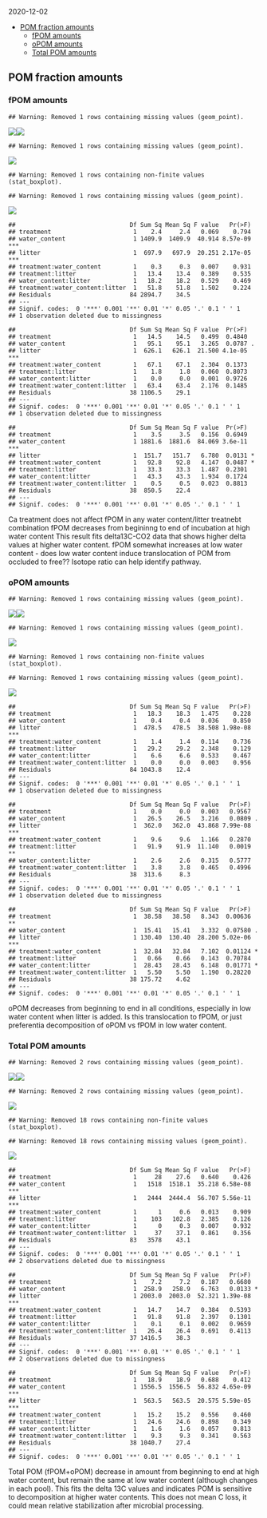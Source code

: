 2020-12-02

  - [POM fraction amounts](#pom-fraction-amounts)
      - [fPOM amounts](#fpom-amounts)
      - [oPOM amounts](#opom-amounts)
      - [Total POM amounts](#total-pom-amounts)

## POM fraction amounts

### fPOM amounts

    ## Warning: Removed 1 rows containing missing values (geom_point).

![](fractions_files/figure-gfm/fPOM-1.png)<!-- -->![](fractions_files/figure-gfm/fPOM-2.png)<!-- -->

    ## Warning: Removed 1 rows containing missing values (geom_point).

![](fractions_files/figure-gfm/fPOM-3.png)<!-- -->

    ## Warning: Removed 1 rows containing non-finite values (stat_boxplot).
    
    ## Warning: Removed 1 rows containing missing values (geom_point).

![](fractions_files/figure-gfm/fPOM-4.png)<!-- -->

    ##                                Df Sum Sq Mean Sq F value   Pr(>F)    
    ## treatment                       1    2.4     2.4   0.069    0.794    
    ## water_content                   1 1409.9  1409.9  40.914 8.57e-09 ***
    ## litter                          1  697.9   697.9  20.251 2.17e-05 ***
    ## treatment:water_content         1    0.3     0.3   0.007    0.931    
    ## treatment:litter                1   13.4    13.4   0.389    0.535    
    ## water_content:litter            1   18.2    18.2   0.529    0.469    
    ## treatment:water_content:litter  1   51.8    51.8   1.502    0.224    
    ## Residuals                      84 2894.7    34.5                     
    ## ---
    ## Signif. codes:  0 '***' 0.001 '**' 0.01 '*' 0.05 '.' 0.1 ' ' 1
    ## 1 observation deleted due to missingness

    ##                                Df Sum Sq Mean Sq F value  Pr(>F)    
    ## treatment                       1   14.5    14.5   0.499  0.4840    
    ## water_content                   1   95.1    95.1   3.265  0.0787 .  
    ## litter                          1  626.1   626.1  21.500 4.1e-05 ***
    ## treatment:water_content         1   67.1    67.1   2.304  0.1373    
    ## treatment:litter                1    1.8     1.8   0.060  0.8073    
    ## water_content:litter            1    0.0     0.0   0.001  0.9726    
    ## treatment:water_content:litter  1   63.4    63.4   2.176  0.1485    
    ## Residuals                      38 1106.5    29.1                    
    ## ---
    ## Signif. codes:  0 '***' 0.001 '**' 0.01 '*' 0.05 '.' 0.1 ' ' 1
    ## 1 observation deleted due to missingness

    ##                                Df Sum Sq Mean Sq F value  Pr(>F)    
    ## treatment                       1    3.5     3.5   0.156  0.6949    
    ## water_content                   1 1881.6  1881.6  84.069 3.6e-11 ***
    ## litter                          1  151.7   151.7   6.780  0.0131 *  
    ## treatment:water_content         1   92.8    92.8   4.147  0.0487 *  
    ## treatment:litter                1   33.3    33.3   1.487  0.2301    
    ## water_content:litter            1   43.3    43.3   1.934  0.1724    
    ## treatment:water_content:litter  1    0.5     0.5   0.023  0.8813    
    ## Residuals                      38  850.5    22.4                    
    ## ---
    ## Signif. codes:  0 '***' 0.001 '**' 0.01 '*' 0.05 '.' 0.1 ' ' 1

Ca treatment does not affect fPOM in any water content/litter treatnebt
combination fPOM decreases from begininng to end of incubation at high
water content This result fits delta13C-CO2 data that shows higher delta
values at higher water content. fPOM somewhat increases at low water
content - does low water content induce translocation of POM from
occluded to free?? Isotope ratio can help identify pathway.

### oPOM amounts

    ## Warning: Removed 1 rows containing missing values (geom_point).

![](fractions_files/figure-gfm/oPOM-1.png)<!-- -->![](fractions_files/figure-gfm/oPOM-2.png)<!-- -->

    ## Warning: Removed 1 rows containing missing values (geom_point).

![](fractions_files/figure-gfm/oPOM-3.png)<!-- -->

    ## Warning: Removed 1 rows containing non-finite values (stat_boxplot).
    
    ## Warning: Removed 1 rows containing missing values (geom_point).

![](fractions_files/figure-gfm/oPOM-4.png)<!-- -->

    ##                                Df Sum Sq Mean Sq F value   Pr(>F)    
    ## treatment                       1   18.3    18.3   1.475    0.228    
    ## water_content                   1    0.4     0.4   0.036    0.850    
    ## litter                          1  478.5   478.5  38.508 1.98e-08 ***
    ## treatment:water_content         1    1.4     1.4   0.114    0.736    
    ## treatment:litter                1   29.2    29.2   2.348    0.129    
    ## water_content:litter            1    6.6     6.6   0.533    0.467    
    ## treatment:water_content:litter  1    0.0     0.0   0.003    0.956    
    ## Residuals                      84 1043.8    12.4                     
    ## ---
    ## Signif. codes:  0 '***' 0.001 '**' 0.01 '*' 0.05 '.' 0.1 ' ' 1
    ## 1 observation deleted due to missingness

    ##                                Df Sum Sq Mean Sq F value   Pr(>F)    
    ## treatment                       1    0.0     0.0   0.003   0.9567    
    ## water_content                   1   26.5    26.5   3.216   0.0809 .  
    ## litter                          1  362.0   362.0  43.868 7.99e-08 ***
    ## treatment:water_content         1    9.6     9.6   1.166   0.2870    
    ## treatment:litter                1   91.9    91.9  11.140   0.0019 ** 
    ## water_content:litter            1    2.6     2.6   0.315   0.5777    
    ## treatment:water_content:litter  1    3.8     3.8   0.465   0.4996    
    ## Residuals                      38  313.6     8.3                     
    ## ---
    ## Signif. codes:  0 '***' 0.001 '**' 0.01 '*' 0.05 '.' 0.1 ' ' 1
    ## 1 observation deleted due to missingness

    ##                                Df Sum Sq Mean Sq F value   Pr(>F)    
    ## treatment                       1  38.58   38.58   8.343  0.00636 ** 
    ## water_content                   1  15.41   15.41   3.332  0.07580 .  
    ## litter                          1 130.40  130.40  28.200 5.02e-06 ***
    ## treatment:water_content         1  32.84   32.84   7.102  0.01124 *  
    ## treatment:litter                1   0.66    0.66   0.143  0.70784    
    ## water_content:litter            1  28.43   28.43   6.148  0.01771 *  
    ## treatment:water_content:litter  1   5.50    5.50   1.190  0.28220    
    ## Residuals                      38 175.72    4.62                     
    ## ---
    ## Signif. codes:  0 '***' 0.001 '**' 0.01 '*' 0.05 '.' 0.1 ' ' 1

oPOM decreases from beginning to end in all conditions, especially in
low water content when litter is added. Is this translocation to fPOM,
or just preferentia decomposition of oPOM vs fPOM in low water content.

### Total POM amounts

    ## Warning: Removed 2 rows containing missing values (geom_point).

![](fractions_files/figure-gfm/total%20POM-1.png)<!-- -->![](fractions_files/figure-gfm/total%20POM-2.png)<!-- -->

    ## Warning: Removed 2 rows containing missing values (geom_point).

![](fractions_files/figure-gfm/total%20POM-3.png)<!-- -->

    ## Warning: Removed 18 rows containing non-finite values (stat_boxplot).

    ## Warning: Removed 18 rows containing missing values (geom_point).

![](fractions_files/figure-gfm/total%20POM-4.png)<!-- -->

    ##                                Df Sum Sq Mean Sq F value   Pr(>F)    
    ## treatment                       1     28    27.6   0.640    0.426    
    ## water_content                   1   1518  1518.1  35.218 6.58e-08 ***
    ## litter                          1   2444  2444.4  56.707 5.56e-11 ***
    ## treatment:water_content         1      1     0.6   0.013    0.909    
    ## treatment:litter                1    103   102.8   2.385    0.126    
    ## water_content:litter            1      0     0.3   0.007    0.932    
    ## treatment:water_content:litter  1     37    37.1   0.861    0.356    
    ## Residuals                      83   3578    43.1                     
    ## ---
    ## Signif. codes:  0 '***' 0.001 '**' 0.01 '*' 0.05 '.' 0.1 ' ' 1
    ## 2 observations deleted due to missingness

    ##                                Df Sum Sq Mean Sq F value   Pr(>F)    
    ## treatment                       1    7.2     7.2   0.187   0.6680    
    ## water_content                   1  258.9   258.9   6.763   0.0133 *  
    ## litter                          1 2003.0  2003.0  52.321 1.39e-08 ***
    ## treatment:water_content         1   14.7    14.7   0.384   0.5393    
    ## treatment:litter                1   91.8    91.8   2.397   0.1301    
    ## water_content:litter            1    0.1     0.1   0.002   0.9659    
    ## treatment:water_content:litter  1   26.4    26.4   0.691   0.4113    
    ## Residuals                      37 1416.5    38.3                     
    ## ---
    ## Signif. codes:  0 '***' 0.001 '**' 0.01 '*' 0.05 '.' 0.1 ' ' 1
    ## 2 observations deleted due to missingness

    ##                                Df Sum Sq Mean Sq F value   Pr(>F)    
    ## treatment                       1   18.9    18.9   0.688    0.412    
    ## water_content                   1 1556.5  1556.5  56.832 4.65e-09 ***
    ## litter                          1  563.5   563.5  20.575 5.59e-05 ***
    ## treatment:water_content         1   15.2    15.2   0.556    0.460    
    ## treatment:litter                1   24.6    24.6   0.898    0.349    
    ## water_content:litter            1    1.6     1.6   0.057    0.813    
    ## treatment:water_content:litter  1    9.3     9.3   0.341    0.563    
    ## Residuals                      38 1040.7    27.4                     
    ## ---
    ## Signif. codes:  0 '***' 0.001 '**' 0.01 '*' 0.05 '.' 0.1 ' ' 1

Total POM (fPOM+oPOM) decrease in amount from beginning to end at high
water content, but remain the same at low water content (although
changes in each pool). This fits the delta 13C values and indicates POM
is sensitive to decomposition at higher water contents. This does not
mean C loss, it could mean relative stabilization after microbial
processing.
